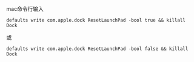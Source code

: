 mac命令行输入

```
defaults write com.apple.dock ResetLaunchPad -bool true && killall Dock
```

或 

```
defaults write com.apple.dock ResetLaunchPad -bool false && killall Dock
```


